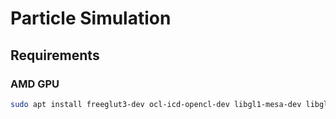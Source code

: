 # Particle Simulation

## Requirements

### AMD GPU
```bash
sudo apt install freeglut3-dev ocl-icd-opencl-dev libgl1-mesa-dev libglew-dev mesa-opencl-icd
```

